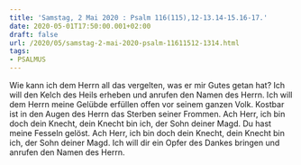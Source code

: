 ```yaml
---
title: 'Samstag, 2 Mai 2020 : Psalm 116(115),12-13.14-15.16-17.'
date: 2020-05-01T17:50:00.001+02:00
draft: false
url: /2020/05/samstag-2-mai-2020-psalm-11611512-1314.html
tags: 
- PSALMUS
---
```


Wie kann ich dem Herrn all das vergelten, was er mir Gutes getan hat? Ich will den Kelch des Heils erheben und anrufen den Namen des Herrn. Ich will dem Herrn meine Gelübde erfüllen offen vor seinem ganzen Volk. Kostbar ist in den Augen des Herrn das Sterben seiner Frommen. Ach Herr, ich bin doch dein Knecht, dein Knecht bin ich, der Sohn deiner Magd. Du hast meine Fesseln gelöst. Ach Herr, ich bin doch dein Knecht, dein Knecht bin ich, der Sohn deiner Magd. Ich will dir ein Opfer des Dankes bringen und anrufen den Namen des Herrn.